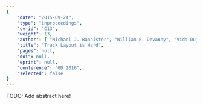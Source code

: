 ```yaml
---
{
    "date": "2015-09-24",
    "type": "inproceedings",
    "cv-id": "C13",
    "weight": 13,
    "author": [ "Michael J. Bannister", "William E. Devanny", "Vida Dujmović", "David Eppstein", "David R. Wood" ],
    "title": "Track Layout is Hard",
    "pages": null,
    "doi": null,
    "eprint": null,
    "conference": "GD 2016",
    "selected": false
}
---
```


TODO: Add abstract here!


